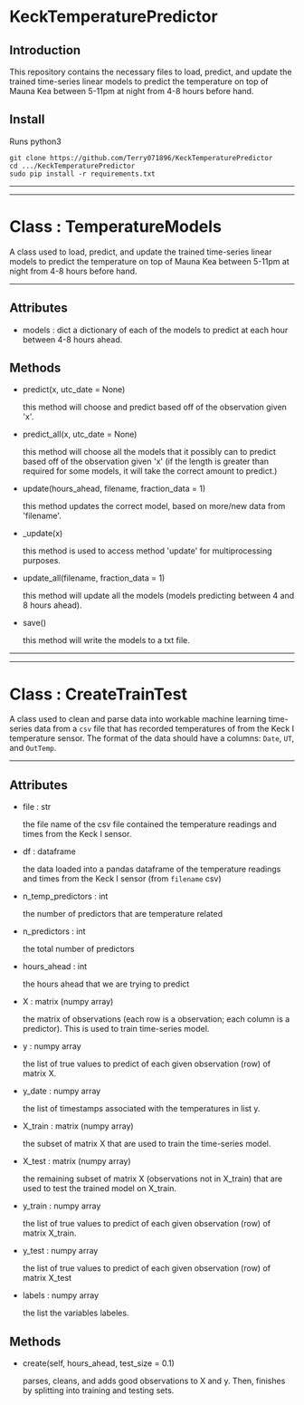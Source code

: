# KeckTemperaturePredictor

## Introduction
This repository contains the necessary files to load, predict, and update the trained time-series linear models to predict the temperature on top of Mauna Kea between 5-11pm at night from 4-8 hours before hand.

## Install
Runs python3

```
git clone https://github.com/Terry071896/KeckTemperaturePredictor
cd .../KeckTemperaturePredictor
sudo pip install -r requirements.txt
```

***
***

# Class : TemperatureModels

A class used to load, predict, and update the trained time-series linear models to predict the temperature on top of Mauna Kea between 5-11pm at night from 4-8 hours before hand.

  ***

  Attributes
  ----------
  - models : dict
      a dictionary of each of the models to predict at each hour between 4-8 hours ahead.

  Methods
  -------
  - predict(x, utc_date = None)

      this method will choose and predict based off of the observation given 'x'.

  - predict_all(x, utc_date = None)

      this method will choose all the models that it possibly can to predict based off of the observation given 'x' (if the length is greater than required for some models, it will take the correct amount to predict.)

  - update(hours_ahead, filename, fraction_data = 1)

      this method updates the correct model, based on more/new data from 'filename'.

  - _update(x)

      this method is used to access method 'update' for multiprocessing purposes.

  - update_all(filename, fraction_data = 1)

      this method will update all the models (models predicting between 4 and 8 hours ahead).

  - save()

      this method will write the models to a txt file.

***
***

# Class : CreateTrainTest

A class used to clean and parse data into workable machine learning time-series data from a `csv` file that has recorded temperatures of from the Keck I temperature sensor.
  The format of the data should have a columns: `Date`, `UT`, and `OutTemp`.

  ***

  Attributes
  ----------
  - file : str

      the file name of the csv file contained the temperature readings and times from the Keck I sensor.

  - df : dataframe

      the data loaded into a pandas dataframe of the temperature readings and times from the Keck I sensor (from `filename` csv)

  - n_temp_predictors : int

      the number of predictors that are temperature related

  - n_predictors : int

      the total number of predictors

  - hours_ahead : int

      the hours ahead that we are trying to predict

  - X : matrix (numpy array)

      the matrix of observations (each row is a observation; each column is a predictor).  This is used to train time-series model.

  - y : numpy array

      the list of true values to predict of each given observation (row) of matrix X.

  - y_date : numpy array

      the list of timestamps associated with the temperatures in list y.

  - X_train : matrix (numpy array)

      the subset of matrix X that are used to train the time-series model.

  - X_test : matrix (numpy array)

      the remaining subset of matrix X (observations not in X_train) that are used to test the trained model on X_train.

  - y_train : numpy array

      the list of true values to predict of each given observation (row) of matrix X_train.

  - y_test : numpy array

      the list of true values to predict of each given observation (row) of matrix X_test

  - labels : numpy array

      the list the variables labeles.

  Methods
  -------
  - create(self, hours_ahead, test_size = 0.1)

      parses, cleans, and adds good observations to X and y.  Then, finishes by splitting into training and testing sets.
